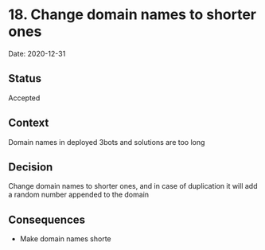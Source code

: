 # 18. Change domain names to shorter ones

Date: 2020-12-31

## Status

Accepted

## Context

Domain names in deployed 3bots and solutions are too long

## Decision

Change domain names to shorter ones, and in case of duplication it will add a random number appended to the domain

## Consequences

- Make domain names shorte
